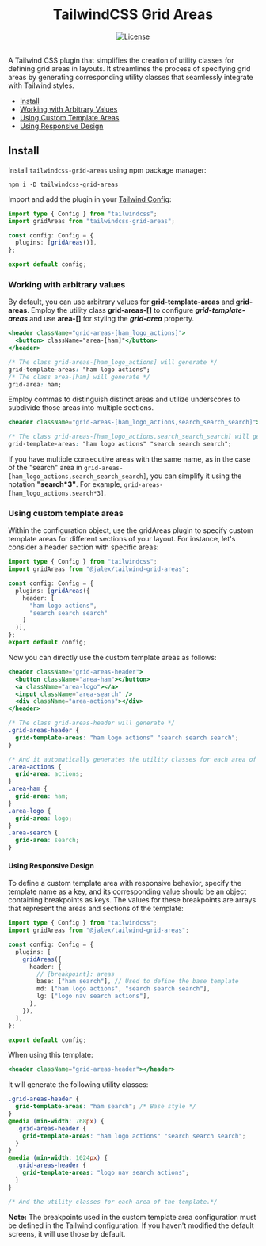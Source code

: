 <div align="center">
 <h1>TailwindCSS Grid Areas</h1>
</div>

<div align="center">
  <a href="https://github.com/JaleXHolguin/tailwindcss-grid-areas/blob/main/LICENSE">
    <img alt="License" src="https://badgen.net/github/license/JaleXHolguin/tailwindcss-grid-areas" />
  </a>
  <br />
  <br />
</div>

A Tailwind CSS plugin that simplifies the creation of utility classes for defining grid areas in layouts. It streamlines the process of specifying grid areas by generating corresponding utility classes that seamlessly integrate with Tailwind styles.

- [Install](#install)
- [Working with Arbitrary Values](#working-with-arbitrary-values)
- [Using Custom Template Areas](#using-custom-template-areas)
- [Using Responsive Design](#using-responsive-design)

## Install

Install `tailwindcss-grid-areas` using npm package manager:

```shell
npm i -D tailwindcss-grid-areas
```

Import and add the plugin in your [Tailwind Config](https://tailwindcss.com/docs/configuration#plugins):

```ts
import type { Config } from "tailwindcss";
import gridAreas from "tailwindcss-grid-areas";

const config: Config = {
  plugins: [gridAreas()],
};

export default config;
```

### Working with arbitrary values

By default, you can use arbitrary values for **grid-template-areas** and **grid-areas**. Employ the utility class **grid-areas-[]** to configure **_grid-template-areas_** and use **area-[]** for styling the **_grid-area_** property.

```jsx
<header className="grid-areas-[ham_logo_actions]">
  <button> className="area-[ham]"</button>
</header>
```

```css
/* The class grid-areas-[ham_logo_actions] will generate */
grid-template-areas: "ham logo actions";
/* The class area-[ham] will generate */
grid-area: ham;
```

Employ commas to distinguish distinct areas and utilize underscores to subdivide those areas into multiple sections.

```jsx
<header className="grid-areas-[ham_logo_actions,search_search_search]"></header>
```

```css
/* The class grid-areas-[ham_logo_actions,search_search_search] will generate */
grid-template-areas: "ham logo actions" "search search search";
```

If you have multiple consecutive areas with the same name, as in the case of the "search" area in `grid-areas-[ham_logo_actions,search_search_search]`, you can simplify it using the notation **"search\*3"**. For example, `grid-areas-[ham_logo_actions,search*3]`.

### Using custom template areas

Within the configuration object, use the gridAreas plugin to specify custom template areas for different sections of your layout. For instance, let's consider a header section with specific areas:

```ts
import type { Config } from "tailwindcss";
import gridAreas from "@jalex/tailwind-grid-areas";

const config: Config = {
  plugins: [gridAreas({
    header: [
      "ham logo actions",
      "search search search"
    ]
  )],
};
export default config;
```

Now you can directly use the custom template areas as follows:

```jsx
<header className="grid-areas-header">
  <button className="area-ham"></button>
  <a className="area-logo"></a>
  <input className="area-search" />
  <div className="area-actions"></div>
</header>
```

```css
/* The class grid-areas-header will generate */
.grid-areas-header {
  grid-template-areas: "ham logo actions" "search search search";
}

/* And it automatically generates the utility classes for each area of the template.*/
.area-actions {
  grid-area: actions;
}
.area-ham {
  grid-area: ham;
}
.area-logo {
  grid-area: logo;
}
.area-search {
  grid-area: search;
}
```

#### Using Responsive Design

To define a custom template area with responsive behavior, specify the template name as a key, and its corresponding value should be an object containing breakpoints as keys. The values for these breakpoints are arrays that represent the areas and sections of the template:

```ts
import type { Config } from "tailwindcss";
import gridAreas from "@jalex/tailwind-grid-areas";

const config: Config = {
  plugins: [
    gridAreas({
      header: {
        // [breakpoint]: areas
        base: ["ham search"], // Used to define the base template
        md: ["ham logo actions", "search search search"],
        lg: ["logo nav search actions"],
      },
    }),
  ],
};

export default config;
```

When using this template:

```jsx
<header className="grid-areas-header"></header>
```

It will generate the following utility classes:

```css
.grid-areas-header {
  grid-template-areas: "ham search"; /* Base style */
}
@media (min-width: 768px) {
  .grid-areas-header {
    grid-template-areas: "ham logo actions" "search search search";
  }
}
@media (min-width: 1024px) {
  .grid-areas-header {
    grid-template-areas: "logo nav search actions";
  }
}

/* And the utility classes for each area of the template.*/
```

**Note:** The breakpoints used in the custom template area configuration must be defined in the Tailwind configuration. If you haven't modified the default screens, it will use those by default.
